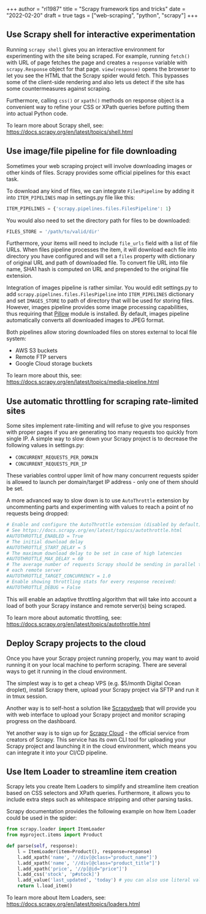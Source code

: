 +++
author = "rl1987"
title = "Scrapy framework tips and tricks"
date = "2022-02-20"
draft = true
tags = ["web-scraping", "python", "scrapy"]
+++

Use Scrapy shell for interactive experimentation
------------------------------------------------

Running `scrapy shell` gives you an interactive environment for experimenting with
the site being scraped. For example, running `fetch()` with URL of page
fetches the page and creates a `response` variable with `scrapy.Response` object for that page.
`view(response)` opens the browser to let you see the HTML that the Scrapy spider would fetch.
This bypasses some of the client-side rendering and also lets us detect if the site has some
countermeasures against scraping.

Furthermore, calling `css()` or `xpath()` methods on response object is a convenient way to
refine your CSS or XPath queries before putting them into actual Python code.

To learn more about Scrapy shell, see: https://docs.scrapy.org/en/latest/topics/shell.html

Use image/file pipeline for file downloading
--------------------------------------------

Sometimes your web scraping project will involve downloading images or other kinds of files.
Scrapy provides some official pipelines for this exact task.

To download any kind of files, we can integrate `FilesPipeline` by adding
it into `ITEM_PIPELINES` map in settings.py file like this:

```python
ITEM_PIPELINES = {'scrapy.pipelines.files.FilesPipeline': 1}
```

You would also need to set the directory path for files to be downloaded:

```python
FILES_STORE = '/path/to/valid/dir'
```

Furthermore, your items will need to include `file_urls` field with a list of file URLs.
When files pipeline processes the item, it will download each file into directory you
have configured and will set a `files` property with dictionary of original URL and
path of downloaded file. To convert file URL into file name, SHA1 hash is computed on
URL and prepended to the original file extension.

Integration of images pipeline is rather similar. You would edit settings.py to add
`scrapy.pipelines.files.FilesPipeline` into `ITEM_PIPELINES` dictionary and set
`IMAGES_STORE` to path of directory that will be used for storing files. However,
images pipeline provides some image processing capabilities, thus requiring that
[Pillow](https://pillow.readthedocs.io/en/stable/) module is installed. By default,
images pipeline automatically converts all downloaded images to JPEG format.

Both pipelines allow storing downloaded files on stores external to local file system:

* AWS S3 buckets
* Remote FTP servers
* Google Cloud storage buckets

To learn more about this, see: https://docs.scrapy.org/en/latest/topics/media-pipeline.html

Use automatic throttling for scraping rate-limited sites
--------------------------------------------------------

Some sites implement rate-limiting and will refuse to give you responses with proper pages
if you are generating too many requests too quickly from single IP. A simple way to slow
down your Scrapy project is to decrease the following values in settings.py:

* `CONCURRENT_REQUESTS_PER_DOMAIN`
* `CONCURRENT_REQUESTS_PER_IP`

These variables control upper limit of how many concurrent requests spider is allowed to
launch per domain/target IP address - only one of them should be set.

A more advanced way to slow down is to use `AutoThrottle` extension by uncommenting parts
and experimenting with values to reach a point of no requests being dropped:

```python
# Enable and configure the AutoThrottle extension (disabled by default)
# See https://docs.scrapy.org/en/latest/topics/autothrottle.html
#AUTOTHROTTLE_ENABLED = True
# The initial download delay
#AUTOTHROTTLE_START_DELAY = 5
# The maximum download delay to be set in case of high latencies
#AUTOTHROTTLE_MAX_DELAY = 60
# The average number of requests Scrapy should be sending in parallel to
# each remote server
#AUTOTHROTTLE_TARGET_CONCURRENCY = 1.0
# Enable showing throttling stats for every response received:
#AUTOTHROTTLE_DEBUG = False
```

This will enable an adaptive throttling algorithm that will take into account a load of
both your Scrapy instance and remote server(s) being scraped.

To learn more about automatic throttling, see: https://docs.scrapy.org/en/latest/topics/autothrottle.html

Deploy Scrapy projects to the cloud
-----------------------------------

Once you have your Scrapy project running properly, you may want to avoid running it on your local machine to
perform scraping. There are several ways to get it running in the cloud environment.

The simplest way is to get a cheap VPS (e.g. $5/month Digital Ocean droplet), install Scrapy there, upload your
Scrapy project via SFTP and run it in tmux session.

Another way is to self-host a solution like [Scrapydweb](https://github.com/my8100/scrapydweb) that will provide
you with web interface to upload your Scrapy project and monitor scraping progress on the dashboard.

Yet another way is to sign up for [Scrapy Cloud](https://www.zyte.com/scrapy-cloud/) - the official service from
creators of Scrapy. This service has its own CLI tool for uploading your Scrapy project and launching it in the 
cloud environment, which means you can integrate it into your CI/CD pipeline. 

Use Item Loader to streamline item creation
-------------------------------------------

Scrapy lets you create Item Loaders to simplify and streamline item creation based on CSS selectors and XPath 
queries. Furthermore, it allows you to include extra steps such as whitespace stripping and other parsing tasks.

Scrapy documentation provides the following example on how Item Loader could be used in the spider:

```python
from scrapy.loader import ItemLoader
from myproject.items import Product

def parse(self, response):
    l = ItemLoader(item=Product(), response=response)
    l.add_xpath('name', '//div[@class="product_name"]')
    l.add_xpath('name', '//div[@class="product_title"]')
    l.add_xpath('price', '//p[@id="price"]')
    l.add_css('stock', 'p#stock]')
    l.add_value('last_updated', 'today') # you can also use literal values
    return l.load_item()
```

To learn more about Item Loaders, see: https://docs.scrapy.org/en/latest/topics/loaders.html

